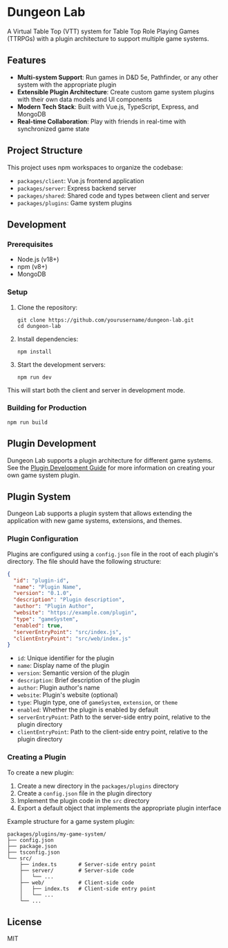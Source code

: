 # Dungeon Lab

A Virtual Table Top (VTT) system for Table Top Role Playing Games (TTRPGs) with a plugin architecture to support multiple game systems.

## Features

- **Multi-system Support**: Run games in D&D 5e, Pathfinder, or any other system with the appropriate plugin
- **Extensible Plugin Architecture**: Create custom game system plugins with their own data models and UI components
- **Modern Tech Stack**: Built with Vue.js, TypeScript, Express, and MongoDB
- **Real-time Collaboration**: Play with friends in real-time with synchronized game state

## Project Structure

This project uses npm workspaces to organize the codebase:

- `packages/client`: Vue.js frontend application
- `packages/server`: Express backend server
- `packages/shared`: Shared code and types between client and server
- `packages/plugins`: Game system plugins

## Development

### Prerequisites

- Node.js (v18+)
- npm (v8+)
- MongoDB

### Setup

1. Clone the repository:
   ```
   git clone https://github.com/yourusername/dungeon-lab.git
   cd dungeon-lab
   ```

2. Install dependencies:
   ```
   npm install
   ```

3. Start the development servers:
   ```
   npm run dev
   ```

This will start both the client and server in development mode.

### Building for Production

```
npm run build
```

## Plugin Development

Dungeon Lab supports a plugin architecture for different game systems. See the [Plugin Development Guide](docs/plugin-development.md) for more information on creating your own game system plugin.

## Plugin System

Dungeon Lab supports a plugin system that allows extending the application with new game systems, extensions, and themes.

### Plugin Configuration

Plugins are configured using a `config.json` file in the root of each plugin's directory. The file should have the following structure:

```json
{
  "id": "plugin-id",
  "name": "Plugin Name",
  "version": "0.1.0",
  "description": "Plugin description",
  "author": "Plugin Author",
  "website": "https://example.com/plugin",
  "type": "gameSystem",
  "enabled": true,
  "serverEntryPoint": "src/index.js",
  "clientEntryPoint": "src/web/index.js"
}
```

- `id`: Unique identifier for the plugin
- `name`: Display name of the plugin
- `version`: Semantic version of the plugin
- `description`: Brief description of the plugin
- `author`: Plugin author's name
- `website`: Plugin's website (optional)
- `type`: Plugin type, one of `gameSystem`, `extension`, or `theme`
- `enabled`: Whether the plugin is enabled by default
- `serverEntryPoint`: Path to the server-side entry point, relative to the plugin directory
- `clientEntryPoint`: Path to the client-side entry point, relative to the plugin directory

### Creating a Plugin

To create a new plugin:

1. Create a new directory in the `packages/plugins` directory
2. Create a `config.json` file in the plugin directory
3. Implement the plugin code in the `src` directory
4. Export a default object that implements the appropriate plugin interface

Example structure for a game system plugin:

```
packages/plugins/my-game-system/
├── config.json
├── package.json
├── tsconfig.json
└── src/
    ├── index.ts       # Server-side entry point
    ├── server/        # Server-side code
    │   └── ...
    ├── web/           # Client-side code
    │   ├── index.ts   # Client-side entry point
    │   └── ...
    └── ...
```

## License

MIT